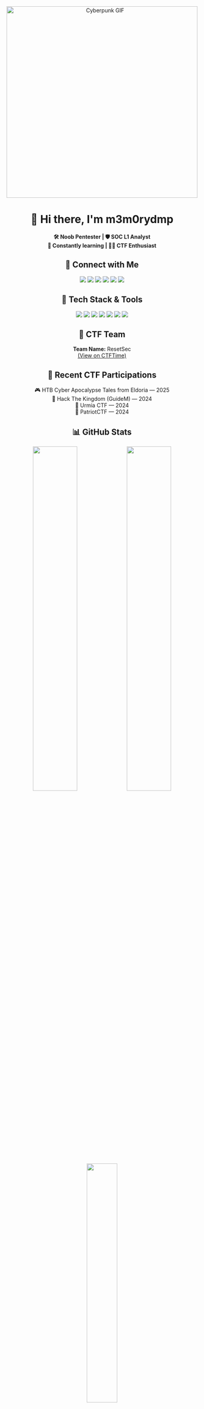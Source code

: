 <div align="center">
  <img src="https://media2.giphy.com/media/v1.Y2lkPTc5MGI3NjExNDNqZnB5MnBzcjNlejd0aHV5azMzcTdhOWpqaXQwM2poZGt1b3RsdyZlcD12MV9pbnRlcm5hbF9naWZfYnlfaWQmY3Q9Zw/JYZWs0UkzK2WKBoCUM/giphy.gif" width="500" alt="Cyberpunk GIF"/>
</div>

<div align="center">
  <h1>👋 Hi there, I'm m3m0rydmp</h1>
  
  <p>
    <strong>🛠️ Noob Pentester | 🛡️ SOC L1 Analyst</strong><br>
    <strong>🧠 Constantly learning | 🏴‍☠️ CTF Enthusiast</strong>
  </p>
</div>

<div align="center">
  <h2>🔗 Connect with Me</h2>
  
  <a href="https://app.hackthebox.com/profile/m3m0rydmp"><img src="https://img.shields.io/badge/HackTheBox-111922?style=for-the-badge&logo=hackthebox&logoColor=9FEF00"/></a>
  <a href="https://tryhackme.com/p/m3m0rydmp"><img src="https://img.shields.io/badge/TryHackMe-212C42?style=for-the-badge&logo=tryhackme&logoColor=white"/></a>
  <a href="https://hackerone.com/memorydmp"><img src="https://img.shields.io/badge/HackerOne-000000?style=for-the-badge&logo=hackerone&logoColor=white"/></a>
  <a href="https://bugcrowd.com/m3m0rydmp"><img src="https://img.shields.io/badge/Bugcrowd-F26822?style=for-the-badge&logo=bugcrowd&logoColor=white"/></a>
  <a href="https://ctftime.org/team/266022"><img src="https://img.shields.io/badge/CTFTime-222?style=for-the-badge&logo=ctftime&logoColor=white"/></a>
  <a href="https://linkedin.com/in/robsacote"><img src="https://img.shields.io/badge/LinkedIn-0A66C2?style=for-the-badge&logo=linkedin&logoColor=white"/></a>
</div>

<div align="center">
  <h2>🧰 Tech Stack & Tools</h2>
  
  <img src="https://img.shields.io/badge/BurpSuite-FF6F00?style=for-the-badge&logo=burpsuite&logoColor=white"/>
  <img src="https://img.shields.io/badge/Nmap-4682B4?style=for-the-badge&logo=nmap&logoColor=white"/>
  <img src="https://img.shields.io/badge/Wireshark-1679A7?style=for-the-badge&logo=wireshark&logoColor=white"/>
  <img src="https://img.shields.io/badge/Wazuh-005A9C?style=for-the-badge&logo=windows&logoColor=white" />
  <img src="https://img.shields.io/badge/Metasploit-000000?style=for-the-badge&logo=metasploit&logoColor=white" />
  <img src="https://img.shields.io/badge/WSL-0078D6?style=for-the-badge&logo=windows&logoColor=white" />
  <img src="https://img.shields.io/badge/Linux-FCC624?style=for-the-badge&logo=linux&logoColor=black"/>
</div>

<div align="center">
  <h2>🎯 CTF Team</h2>
  
  <p>
    <strong>Team Name:</strong> ResetSec<br>
    <a href="https://ctftime.org/team/266022">(View on CTFTime)</a>
  </p>
</div>

<div align="center">
  <h2>🏁 Recent CTF Participations</h2>
  
  <ul style="list-style-type: none; padding: 0;">
    <li>🎮 HTB Cyber Apocalypse Tales from Eldoria — 2025</li>
    <li>🏰 Hack The Kingdom (GuideM) — 2024</li>
    <li>🌊 Urmia CTF — 2024</li>
    <li>🦅 PatriotCTF — 2024</li>
  </ul>
</div>

<div align="center">
  <h2>📊 GitHub Stats</h2>
  
  <img src="https://github-readme-stats.vercel.app/api?username=m3m0rydmp&show_icons=true&theme=radical" width="48%" />
  <img src="https://github-readme-streak-stats.herokuapp.com/?user=m3m0rydmp&theme=radical" width="48%" />
</div>

<div align="center">
  <img src="https://github-readme-stats.vercel.app/api/top-langs/?username=m3m0rydmp&layout=compact&theme=radical" width="40%"/>
</div>

<div align="center">
  <h2>👀 Profile Views</h2>
  
  <img src="https://komarev.com/ghpvc/?username=m3m0rydmp&style=flat-square&color=blue" alt="profile views"/>
</div>
